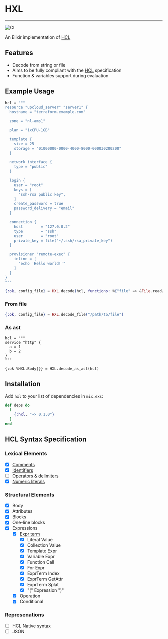 # HXL

---

![CI](https://github.com/drowzy/hxl/actions/workflows/ci.yml/badge.svg)

An Elixir implementation of [HCL](https://github.com/hashicorp/hcl)

## Features

* Decode from string or file
* Aims to be fully compliant with the [HCL](https://github.com/hashicorp/hcl/blob/main/hclsyntax/spec.md) specification
* Function & variables support during evaluation

## Example Usage

```elixir
hcl = """
resource "upcloud_server" "server1" {
  hostname = "terraform.example.com"

  zone = "nl-ams1"

  plan = "1xCPU-1GB"

  template {
    size = 25
    storage = "01000000-0000-4000-8000-000030200200"
  }

  network_interface {
    type = "public"
  }

  login {
    user = "root"
    keys = [
      "ssh-rsa public key",
    ]
    create_password = true
    password_delivery = "email"
  }

  connection {
    host        = "127.0.0.2"
    type        = "ssh"
    user        = "root"
    private_key = file("~/.ssh/rsa_private_key")
  }

  provisioner "remote-exec" {
    inline = [
      "echo 'Hello world!'"
    ]
  }
}
"""

{:ok, config_file} = HXL.decode(hcl, functions: %{"file" => &File.read/1})
```

### From file

```elixir
{:ok, config_file} = HXL.decode_file("/path/to/file")
```

### As ast

```
hcl = """
service "http" {
  a = 1
  b = 2
}
"""

{:ok %HXL.Body{}} = HXL.decode_as_ast(hcl)

```

## Installation

Add `hxl` to your list of dependencies in `mix.exs`:

```elixir
def deps do
  [
    {:hxl, "~> 0.1.0"}
  ]
end
```

## HCL Syntax Specification

### Lexical Elements
- [x] [Comments](https://github.com/hashicorp/hcl/blob/main/hclsyntax/spec.md#comments-and-whitespace)
- [x] [Identifiers](https://github.com/hashicorp/hcl/blob/main/hclsyntax/spec.md#identifiers)
- [ ] [Operators & delimiters](https://github.com/hashicorp/hcl/blob/main/hclsyntax/spec.md#operators-and-delimiters)
- [x] [Numeric literals](https://github.com/hashicorp/hcl/blob/main/hclsyntax/spec.md#numeric-literals)

### Structural Elements

- [x] Body
- [x] Attributes
- [x] Blocks
- [x] One-line blocks
- [x] Expressions
  - [x] [Expr term](https://github.com/hashicorp/hcl/blob/main/hclsyntax/spec.md#expression-terms)
    - [x] Literal Value
    - [x] Collection Value
    - [x] Template Expr
    - [x] Variable Expr
    - [x] Function Call
    - [x] For Expr
    - [x] ExprTerm Index
    - [x] ExprTerm GetAttr
    - [x] ExprTerm Splat
    - [x] "(" Expression ")"
  - [x] Operation
  - [x] Conditional

### Represenations
 - [ ] HCL Native syntax
 - [ ] JSON
